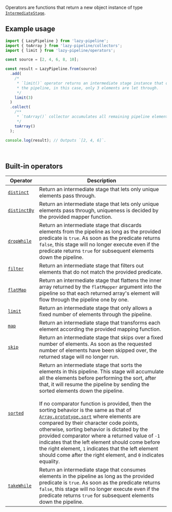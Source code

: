 Operators are functions that return a new object instance of type [`IntermediateStage`](../stages/IntermediateStage.ts).

## Example usage

```typescript
import { LazyPipeline } from 'lazy-pipeline';
import { toArray } from 'lazy-pipeline/collectors';
import { limit } from 'lazy-pipeline/operators';

const source = [2, 4, 6, 8, 10];

const result = LazyPipeline.from(source)
  .add(
    /*
     * `limit()` operator returns an intermediate stage instance that only allows the first n elements to pass through
     * the pipeline, in this case, only 3 elements are let through.
     */
    limit(3)
  )
  .collect(
    /**
     * `toArray()` collector accumulates all remaining pipeline elements into an array and returns the resulting array.
     */
    toArray()
  );

console.log(result); // Outputs `[2, 4, 6]`.
```

<br/>

## Built-in operators

| Operator                                | Description                                                                                                                                                                                                                                                                                                                                                                                                                                                                                                                                                                                                                                                                                                                                                                                                           |
| --------------------------------------- | --------------------------------------------------------------------------------------------------------------------------------------------------------------------------------------------------------------------------------------------------------------------------------------------------------------------------------------------------------------------------------------------------------------------------------------------------------------------------------------------------------------------------------------------------------------------------------------------------------------------------------------------------------------------------------------------------------------------------------------------------------------------------------------------------------------------- |
| [`distinct`](./distinct/distinct.ts)    | Return an intermediate stage that lets only unique elements pass through.                                                                                                                                                                                                                                                                                                                                                                                                                                                                                                                                                                                                                                                                                                                                             |
| [`distinctBy`](./distinct/distinct.ts)  | Return an intermediate stage that lets only unique elements pass through, uniqueness is decided by the provided mapper function.                                                                                                                                                                                                                                                                                                                                                                                                                                                                                                                                                                                                                                                                                      |
| [`dropWhile`](./dropWhile/dropWhile.ts) | Return an intermediate stage that discards elements from the pipeline as long as the provided predicate is `true`. As soon as the predicate returns `false`, this stage will no longer execute even if the predicate returns `true` for subsequent elements down the pipeline.                                                                                                                                                                                                                                                                                                                                                                                                                                                                                                                                        |
| [`filter`](./filter/filter.ts)          | Return an intermediate stage that filters out elements that do not match the provided predicate.                                                                                                                                                                                                                                                                                                                                                                                                                                                                                                                                                                                                                                                                                                                      |
| [`flatMap`](./flatMap/flatMap.ts)       | Return an intermediate stage that flattens the inner array returned by the `flatMapper` argument into the pipeline so that each returned array's element will flow through the pipeline one by one.                                                                                                                                                                                                                                                                                                                                                                                                                                                                                                                                                                                                                   |
| [`limit`](./limit/limit.ts)             | Return an intermediate stage that only allows a fixed number of elements through the pipeline.                                                                                                                                                                                                                                                                                                                                                                                                                                                                                                                                                                                                                                                                                                                        |
| [`map`](./map/map.ts)                   | Return an intermediate stage that transforms each element according the provided mapping function.                                                                                                                                                                                                                                                                                                                                                                                                                                                                                                                                                                                                                                                                                                                    |
| [`skip`](./skip/skip.ts)                | Return an intermediate stage that skips over a fixed number of elements. As soon as the requested number of elements have been skipped over, the returned stage will no longer run.                                                                                                                                                                                                                                                                                                                                                                                                                                                                                                                                                                                                                                   |
| [`sorted`](./sorted/sorted.ts)          | Return an intermediate stage that sorts the elements in this pipeline. This stage will accumulate all the elements before performing the sort, after that, it will resume the pipeline by sending the sorted elements down the pipeline. <br/><br/>If no comparator function is provided, then the sorting behavior is the same as that of [`Array.prototype.sort`](https://developer.mozilla.org/en-US/docs/Web/JavaScript/Reference/Global_Objects/Array/sort#description) where elements are compared by their character code points, otherwise, sorting behavior is dictated by the provided comparator where a returned value of `-1` indicates that the left element should come before the right element, `1` indicates that the left element should come after the right element, and `0` indicates equality. |
| [`takeWhile`](./takeWhile/takeWhile.ts) | Return an intermediate stage that consumes elements in the pipeline as long as the provided predicate is `true`. As soon as the predicate returns `false`, this stage will no longer execute even if the predicate returns `true` for subsequent elements down the pipeline.                                                                                                                                                                                                                                                                                                                                                                                                                                                                                                                                          |
